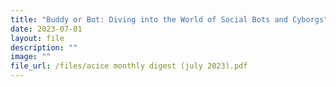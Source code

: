 ```yaml
---
title: "Buddy or Bot: Diving into the World of Social Bots and Cyborgs"
date: 2023-07-01
layout: file
description: ""
image: ""
file_url: /files/acice monthly digest (july 2023).pdf
---
```

